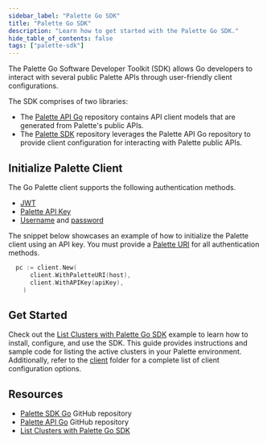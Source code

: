 ```yaml
---
sidebar_label: "Palette Go SDK"
title: "Palette Go SDK"
description: "Learn how to get started with the Palette Go SDK."
hide_table_of_contents: false
tags: ["palette-sdk"]
---
```


The Palette Go Software Developer Toolkit (SDK) allows Go developers to interact with several public Palette APIs
through user-friendly client configurations.

The SDK comprises of two libraries:

- The [Palette API Go](https://github.com/spectrocloud/palette-api-go) repository contains API client models that are
  generated from Palette's public APIs.
- The [Palette SDK](https://github.com/spectrocloud/palette-sdk-go) repository leverages the Palette API Go repository
  to provide client configuration for interacting with Palette public APIs.

## Initialize Palette Client

The Go Palette client supports the following authentication methods.

- [JWT](https://github.com/spectrocloud/palette-sdk-go/blob/main/client/client.go#L56)
- [Palette API Key](https://github.com/spectrocloud/palette-sdk-go/blob/main/client/client.go#L49)
- [Username](https://github.com/spectrocloud/palette-sdk-go/blob/main/client/client.go#L63) and
  [password](https://github.com/spectrocloud/palette-sdk-go/blob/main/client/client.go#L70)

The snippet below showcases an example of how to initialize the Palette client using an API key. You must provide a
[Palette URI](https://github.com/spectrocloud/palette-sdk-go/blob/main/client/client.go#L77) for all authentication
methods.

```go
  pc := client.New(
      client.WithPaletteURI(host),
      client.WithAPIKey(apiKey),
    )
```

## Get Started

Check out the [List Clusters with Palette Go SDK](./list-clusters-sdk.md) example to learn how to install, configure,
and use the SDK. This guide provides instructions and sample code for listing the active clusters in your Palette
environment. Additionally, refer to the [client](https://github.com/spectrocloud/palette-sdk-go/blob/main/client) folder
for a complete list of client configuration options.

## Resources

- [Palette SDK Go](https://github.com/spectrocloud/palette-sdk-go) GitHub repository
- [Palette API Go](https://github.com/spectrocloud/palette-api-go) GitHub repository
- [List Clusters with Palette Go SDK](./list-clusters-sdk.md)
